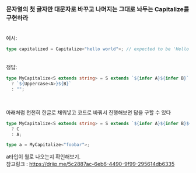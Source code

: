 ### 문자열의 첫 글자만 대문자로 바꾸고 나머지는 그대로 놔두는 Capitalize<T>를 구현하라

<br/>
예시:

```ts
type capitalized = Capitalize<"hello world">; // expected to be 'Hello world'
```

<br/>
정답:

```ts
type MyCapitalize<S extends string> = S extends `${infer A}${infer B}`
  ? `${Uppercase<A>}${B}`
  : "";
```

<br />

아래처럼 천천히 한글로 채워넣고 코드로 바꿔서 진행해보면 답을 구할 수 있다

```ts
type MyCapitalize<S extends string> = S extends `${infer A}${infer B}${infer C}`
  ? C
  : A;

type a = MyCapitalize<"foobar">;
```

a타입이 뭘로 나오는지 확인해보기. <br/>
참고링크 : https://driip.me/5c2887ac-6eb6-4490-9f99-295614db6335
